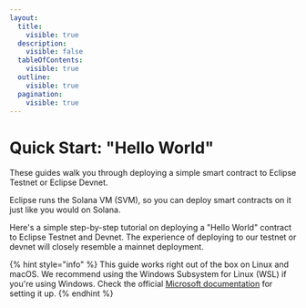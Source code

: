 ```yaml
---
layout:
  title:
    visible: true
  description:
    visible: false
  tableOfContents:
    visible: true
  outline:
    visible: true
  pagination:
    visible: true
---
```


# Quick Start: "Hello World"

These guides walk you through deploying a simple smart contract to Eclipse Testnet or Eclipse Devnet.

Eclipse runs the Solana VM (SVM), so you can deploy smart contracts on it just like you would on Solana.

Here's a simple step-by-step tutorial on deploying a "Hello World" contract to Eclipse Testnet and Devnet. The experience of deploying to our testnet or devnet will closely resemble a mainnet deployment.

{% hint style="info" %}
This guide works right out of the box on Linux and macOS. We recommend using the Windows Subsystem for Linux (WSL) if you're using Windows. Check the official [Microsoft documentation](https://learn.microsoft.com/en-us/training/modules/wsl/wsl-introduction/introduction) for setting it up.
{% endhint %}

